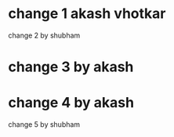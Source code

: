 # change 1 akash vhotkar
change 2 by shubham
# change 3 by akash
# change 4 by akash
change 5 by shubham
